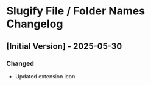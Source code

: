 # Slugify File / Folder Names Changelog

## [Initial Version] - 2025-05-30

### Changed
- Updated extension icon
